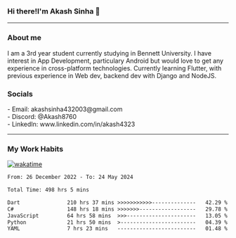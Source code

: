<h3>Hi there!I'm Akash Sinha 👋</h3>

--- 

<h3>About me</h3>
I am a 3rd year student currently studying in Bennett University. I have interest in App Development, particulary Android but would love to get any experience in cross-platform technologies. Currently learning Flutter, with previous experience in Web dev, backend dev with Django and NodeJS.

<h3>Socials</h3>
 - Email: akashsinha432003@gmail.com<br>
 - Discord: @Akash8760<br>
 - LinkedIn: www.linkedin.com/in/akash4323<br>


---

<h3>My Work Habits</h3>

[![wakatime](https://wakatime.com/badge/user/938b2951-49cf-4810-9b9e-c17cde3d3343.svg)](https://wakatime.com/@938b2951-49cf-4810-9b9e-c17cde3d3343)

<!--START_SECTION:waka-->

```txt
From: 26 December 2022 - To: 24 May 2024

Total Time: 498 hrs 5 mins

Dart               210 hrs 37 mins >>>>>>>>>>>--------------   42.29 %
C#                 148 hrs 18 mins >>>>>>>------------------   29.78 %
JavaScript         64 hrs 58 mins  >>>----------------------   13.05 %
Python             21 hrs 50 mins  >------------------------   04.39 %
YAML               7 hrs 23 mins   -------------------------   01.48 %
```

<!--END_SECTION:waka-->

